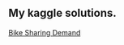 ## My kaggle solutions.
[Bike Sharing Demand](http://nbviewer.ipython.org/github/laozhaokun/kaggle-submissions/blob/master/bike.ipynb)